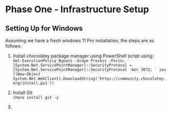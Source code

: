 # Phase One - Infrastructure Setup

## Setting Up for Windows
Assuming we have a fresh windows 11 Pro installation, the steps are as follows:
1) Install chocolatey package manager using PowerShell script using: <br>
```Set-ExecutionPolicy Bypass -Scope Process -Force; `
[System.Net.ServicePointManager]::SecurityProtocol = [System.Net.ServicePointManager]::SecurityProtocol -bor 3072; `
iex ((New-Object System.Net.WebClient).DownloadString('https://community.chocolatey.org/install.ps1')) ```

2) Install Git <br>
``` choco install git -y ```

3) 